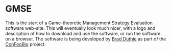 GMSE
================================================================================


This is the start of a Game-theoretic Management Strategy Evaluation software web-site. This will eventually look much nicer, with a logo and description of how to download and use the software, or run the software on a browser. The software is being developed by [Brad Duthie](http://bradduthie.github.io) as part of the [ConFooBio](https://sti-cs.org/confoobio/) project. 

